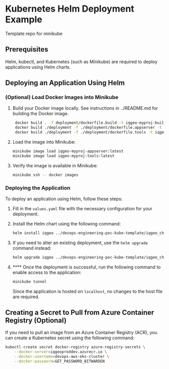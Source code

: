 # Kubernetes Helm Deployment Example
Template repo for minikube

## Prerequisites

Helm, kubectl, and Kubernetes (such as Minikube) are required to deploy applications using Helm charts. 


## Deploying an Application Using Helm

### (Optional) Load Docker Images into Minikube

1. Build your Docker image locally. See instructions in ../README.md for building the Docker image. 
   ```bash
    docker build . -f deployment/dockerfile.build -t iqgeo-myproj-build
    docker build ./deployment -f ./deployment/dockerfile.appserver -t iqgeo-myproj-appserver
    docker build ./deployment -f ./deployment/dockerfile.tools -t iqgeo-myproj-tools
    ```
2. Load the image into Minikube:
    ```bash
    minikube image load iqgeo-myproj-appserver:latest
    minikube image load iqgeo-myproj-tools:latest
    ```
3. Verify the image is available in Minikube:
    ```bash
    minikube ssh -- docker images
    ```

### Deploying the Application

To deploy an application using Helm, follow these steps:

1. Fill in the `values.yaml` file with the necessary configuration for your deployment.

2. Install the Helm chart using the following command:
    ```bash
    helm install iqgeo ../devops-engineering-poc-kube-template/iqgeo_chart -f ./deployment/helm/values.yaml
    ```

3. If you need to alter an existing deployment, use the `helm upgrade` command instead:
    ```bash
    helm upgrade iqgeo ../devops-engineering-poc-kube-template/iqgeo_chart -f ./deployment/helm/values.yaml
    ```

4. **** Once the deployment is successful, run the following command to enable access to the application:
    ```bash
    minikube tunnel
    ```
    Since the application is hosted on `localhost`, no changes to the host file are required.

## Creating a Secret to Pull from Azure Container Registry (Optional)

If you need to pull an image from an Azure Container Registry (ACR), you can create a Kubernetes secret using the following command:

```bash
kubectl create secret docker-registry azure-registry-secrets \
    --docker-server=iqgeoproddev.azurecr.io \
    --docker-username=devops-aws-eks-cluster \
    --docker-password=GET_PASSWORD_BITWARDEN
```